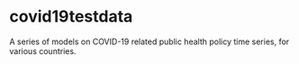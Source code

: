 # covid19testdata
A series of models on COVID-19 related public health policy time series, for various countries.
